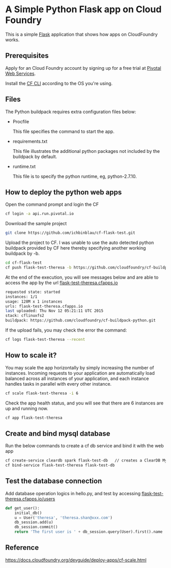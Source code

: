 # A Simple Python Flask app on Cloud Foundry
This is a simple [Flask](http://flask.pocoo.org/) application that shows how apps on CloudFoundry works.

## Prerequisites
Apply for an Cloud Foundry account by signing up for a free trial at  [Pivotal Web Services](http://run.pivotal.io).

Install the [CF CLI](https://console.run.pivotal.io/tools) according to the OS you're using.

## Files

The Python buildpack requires extra configuration files below:
*   Procfile

	This file specifies the command to start the app.

*   requirements.txt

	This file illustrates the additional python packages not included by the buildpack by default.

*   runtime.txt

	This file is to specify the python runtime, eg, python-2.7.10. 

## How to deploy the python web apps
Open the command prompt and login the CF 
```bash
cf login -a api.run.pivotal.io 
```
Download the sample project
```bash
git clone https://github.com/ichbinblau/cf-flask-test.git
```
Upload the project to CF. I was unable to use the auto detected python buildpack provided by CF here thereby specifying another working buildpack by -b.   
```bash
cd cf-flask-test
cf push flask-test-theresa -b https://github.com/cloudfoundry/cf-buildpack-python.git -m 128m -i 1  
```
At the end of the execution, you will see messages below and are able to access the app by the url [flask-test-theresa.cfapps.io](http://flask-test-theresa.cfapps.io)
```bash
requested state: started
instances: 1/1
usage: 128M x 1 instances
urls: flask-test-theresa.cfapps.io
last uploaded: Thu Nov 12 05:21:11 UTC 2015
stack: cflinuxfs2
buildpack: https://github.com/cloudfoundry/cf-buildpack-python.git
```
If the upload fails, you may check the error the command:
```bash
cf logs flask-test-theresa --recent
```

## How to scale it?
You may scale the app horizontally by simply increasing the number of instances. Incoming requests to your application are automatically load balanced across all instances of your application, and each instance handles tasks in parallel with every other instance.
```bash
cf scale flask-test-theresa -i 6
```
Check the app health status, and you will see that there are 6 instances are up and running now. 
```bash
cf app flask-test-theresa
```

## Create and bind mysql database
Run the below commands to create a cf db service and bind it with the web app
```bash
cf create-service cleardb spark flask-test-db   // creates a ClearDB MySQL service
cf bind-service flask-test-theresa flask-test-db
```

## Test the database connection
Add database operation logics in hello.py, and test by accessing [flask-test-theresa.cfapps.io/users](http://flask-test-theresa.cfapps.io/users)
```python
def get_user():
    initial_db()
    u = User('theresa', 'theresa.shan@xxx.com')
    db_session.add(u)
    db_session.commit()
    return 'The first user is ' + db_session.query(User).first().name
```

## Reference
https://docs.cloudfoundry.org/devguide/deploy-apps/cf-scale.html





